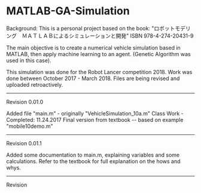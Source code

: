 # MATLAB-GA-Simulation

Background:
This is a personal project based on the book:
	"ロボットモデリング　ＭＡＴＬＡＢによるシミュレーションと開発"
	ISBN 978-4-274-20431-9
	
The main objective is to create a numerical vehicle simulation based in MATLAB, 
then apply machine learning to an agent. (Genetic Algorithm was used in this case).

This simulation was done for the Robot Lancer competition 2018.
Work was done between October 2017 - March 2018.
Files are being revised and uploaded retroactively.

------------------------------------------------------------------------------------

Revision 0.01.0

Added file "main.m" - originally "VehicleSimulation_10a.m"
	Class Work - Completed: 11.24.2017
	Final version from textbook -- based on example "mobile10demo.m"

------------------------------------------------------------------------------------

Revision 0.01.1

Added some documentation to main.m, explaining variables and some calculations.
Refer to the textbook for full explanation on the hows and whys.

------------------------------------------------------------------------------------

Revision 

